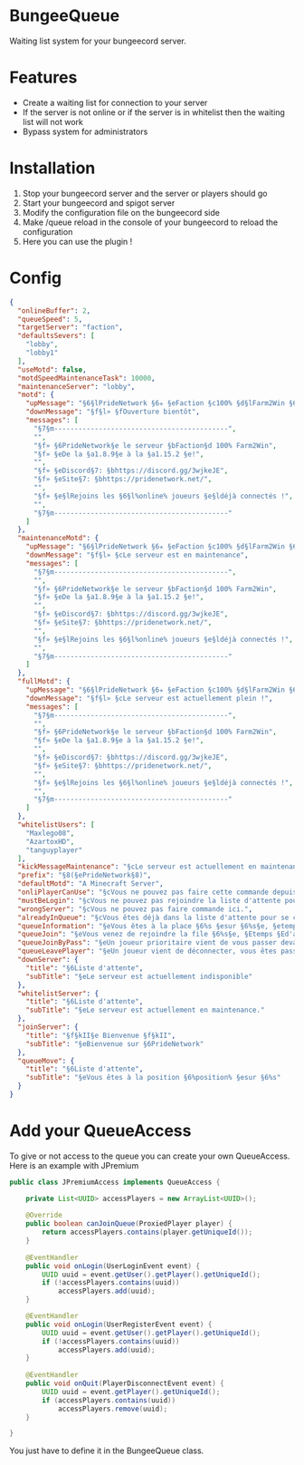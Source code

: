 # BungeeQueue

Waiting list system for your bungeecord server.

# Features

* Create a waiting list for connection to your server
* If the server is not online or if the server is in whitelist then the waiting list will not work
* Bypass system for administrators

# Installation

1. Stop your bungeecord server and the server or players should go
2. Start your bungeecord and spigot server
3. Modify the configuration file on the bungeecord side
4. Make /queue reload in the console of your bungeecord to reload the configuration
5. Here you can use the plugin !

# Config
```json
{
  "onlineBuffer": 2,
  "queueSpeed": 5,
  "targetServer": "faction",
  "defaultsSevers": [
    "lobby",
    "lobby1"
  ],
  "useMotd": false,
  "motdSpeedMaintenanceTask": 10000,
  "maintenanceServer": "lobby",
  "motd": {
    "upMessage": "§6§lPrideNetwork §6✭ §eFaction §c100% §d§lFarm2Win §6✭ §7(§e1.8§7)",
    "downMessage": "§f§l» §fOuverture bientôt",
    "messages": [
      "§7§m-------------------------------------------",
      "",
      "§f» §6PrideNetwork§e le serveur §bFaction§d 100% Farm2Win",
      "§f» §eDe la §a1.8.9§e à la §a1.15.2 §e!",
      "",
      "§f» §eDiscord§7: §bhttps://discord.gg/3wjkeJE",
      "§f» §eSite§7: §bhttps://pridenetwork.net/",
      "",
      "§f» §e§lRejoins les §6§l%online% joueurs §e§ldéjà connectés !",
      "",
      "§7§m-------------------------------------------"
    ]
  },
  "maintenanceMotd": {
    "upMessage": "§6§lPrideNetwork §6✭ §eFaction §c100% §d§lFarm2Win §6✭ §7(§e1.8§7)",
    "downMessage": "§f§l» §cLe serveur est en maintenance",
    "messages": [
      "§7§m-------------------------------------------",
      "",
      "§f» §6PrideNetwork§e le serveur §bFaction§d 100% Farm2Win",
      "§f» §eDe la §a1.8.9§e à la §a1.15.2 §e!",
      "",
      "§f» §eDiscord§7: §bhttps://discord.gg/3wjkeJE",
      "§f» §eSite§7: §bhttps://pridenetwork.net/",
      "",
      "§f» §e§lRejoins les §6§l%online% joueurs §e§ldéjà connectés !",
      "",
      "§7§m-------------------------------------------"
    ]
  },
  "fullMotd": {
    "upMessage": "§6§lPrideNetwork §6✭ §eFaction §c100% §d§lFarm2Win §6✭ §7(§e1.8§7)",
    "downMessage": "§f§l» §cLe serveur est actuellement plein !",
    "messages": [
      "§7§m-------------------------------------------",
      "",
      "§f» §6PrideNetwork§e le serveur §bFaction§d 100% Farm2Win",
      "§f» §eDe la §a1.8.9§e à la §a1.15.2 §e!",
      "",
      "§f» §eDiscord§7: §bhttps://discord.gg/3wjkeJE",
      "§f» §eSite§7: §bhttps://pridenetwork.net/",
      "",
      "§f» §e§lRejoins les §6§l%online% joueurs §e§ldéjà connectés !",
      "",
      "§7§m-------------------------------------------"
    ]
  },
  "whitelistUsers": [
    "Maxlego08",
    "AzartoxHD",
    "tanguyplayer"
  ],
  "kickMessageMaintenance": "§cLe serveur est actuellement en maintenance",
  "prefix": "§8(§ePrideNetwork§8)",
  "defaultMotd": "A Minecraft Server",
  "onliPlayerCanUse": "§cVous ne pouvez pas faire cette commande depuis la console.",
  "mustBeLogin": "§cVous ne pouvez pas rejoindre la liste d'attente pour le moment.",
  "wrongServer": "§cVous ne pouvez pas faire commande ici.",
  "alreadyInQueue": "§cVous êtes déjà dans la liste d'attente pour se connecter au serveur.",
  "queueInformation": "§eVous êtes à la place §6%s §esur §6%s§e, §etemps §ed'attente §eestité §eà §6%s§e.",
  "queueJoin": "§eVous venez de rejoindre la file §6%s§e, §Etemps §Ed'attente §Eestimé §eà §6%s§e.",
  "queueJoinByPass": "§eUn joueur prioritaire vient de vous passer devant.",
  "queueLeavePlayer": "§eUn joueur vient de déconnecter, vous êtes passez à la position §6%s §esur §6%s§e.",
  "downServer": {
    "title": "§6Liste d'attente",
    "subTitle": "§eLe serveur est actuellement indisponible"
  },
  "whitelistServer": {
    "title": "§6Liste d'attente",
    "subTitle": "§eLe serveur est actuellement en maintenance."
  },
  "joinServer": {
    "title": "§f§kII§e Bienvenue §f§kII",
    "subTitle": "§eBienvenue sur §6PrideNetwork"
  },
  "queueMove": {
    "title": "§6Liste d'attente",
    "subTitle": "§eVous êtes à la position §6%position% §esur §6%s"
  }
}
```

# Add your QueueAccess

To give or not access to the queue you can create your own QueueAccess. Here is an example with JPremium
```java
public class JPremiumAccess implements QueueAccess {

	private List<UUID> accessPlayers = new ArrayList<UUID>();
	
	@Override
	public boolean canJoinQueue(ProxiedPlayer player) {
		return accessPlayers.contains(player.getUniqueId());
	}
	
	@EventHandler
	public void onLogin(UserLoginEvent event) {
		UUID uuid = event.getUser().getPlayer().getUniqueId();
		if (!accessPlayers.contains(uuid))
			accessPlayers.add(uuid);
	}

	@EventHandler
	public void onLogin(UserRegisterEvent event) {
		UUID uuid = event.getUser().getPlayer().getUniqueId();
		if (!accessPlayers.contains(uuid))
			accessPlayers.add(uuid);
	}
	
	@EventHandler
	public void onQuit(PlayerDisconnectEvent event) {
		UUID uuid = event.getPlayer().getUniqueId();
		if (accessPlayers.contains(uuid))
			accessPlayers.remove(uuid);
	}

}
```
You just have to define it in the BungeeQueue class.
